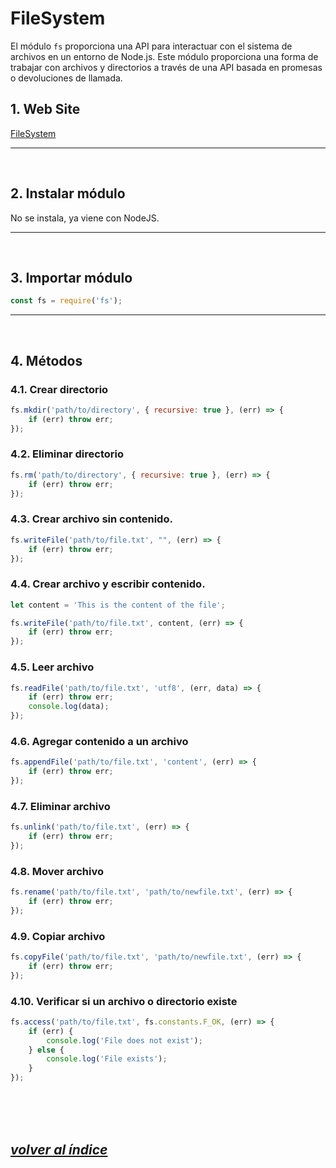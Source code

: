 # FileSystem
El módulo `fs` proporciona una API para interactuar con el sistema de archivos en un entorno de Node.js. Este módulo proporciona una forma de trabajar con archivos y directorios a través de una API basada en promesas o devoluciones de llamada.

## 1. Web Site
[FileSystem](https://nodejs.org/api/fs.html)

---
<br>

## 2. Instalar módulo
No se instala, ya viene con NodeJS.

---
<br>

## 3. Importar módulo
```javascript
const fs = require('fs');
```
---
<br>

## 4. Métodos
### 4.1. Crear directorio
```javascript
fs.mkdir('path/to/directory', { recursive: true }, (err) => {
    if (err) throw err;
});
```

### 4.2. Eliminar directorio
```javascript
fs.rm('path/to/directory', { recursive: true }, (err) => {
    if (err) throw err;
});
```

### 4.3. Crear archivo sin contenido.
```javascript
fs.writeFile('path/to/file.txt', "", (err) => {
    if (err) throw err;
});
```

### 4.4. Crear archivo y escribir contenido.
```javascript
let content = 'This is the content of the file';

fs.writeFile('path/to/file.txt', content, (err) => {
    if (err) throw err;
});
```

### 4.5. Leer archivo
```javascript
fs.readFile('path/to/file.txt', 'utf8', (err, data) => {
    if (err) throw err;
    console.log(data);
});
```

### 4.6. Agregar contenido a un archivo
```javascript
fs.appendFile('path/to/file.txt', 'content', (err) => {
    if (err) throw err;
});
```

### 4.7. Eliminar archivo
```javascript
fs.unlink('path/to/file.txt', (err) => {
    if (err) throw err;
});
```

### 4.8. Mover archivo
```javascript
fs.rename('path/to/file.txt', 'path/to/newfile.txt', (err) => {
    if (err) throw err;
});
```

### 4.9. Copiar archivo
```javascript
fs.copyFile('path/to/file.txt', 'path/to/newfile.txt', (err) => {
    if (err) throw err;
});
```

### 4.10. Verificar si un archivo o directorio existe
```javascript
fs.access('path/to/file.txt', fs.constants.F_OK, (err) => {
    if (err) {
        console.log('File does not exist');
    } else {
        console.log('File exists');
    }
});
```
<br><br><br>

## *[volver al índice](../../index.md)*